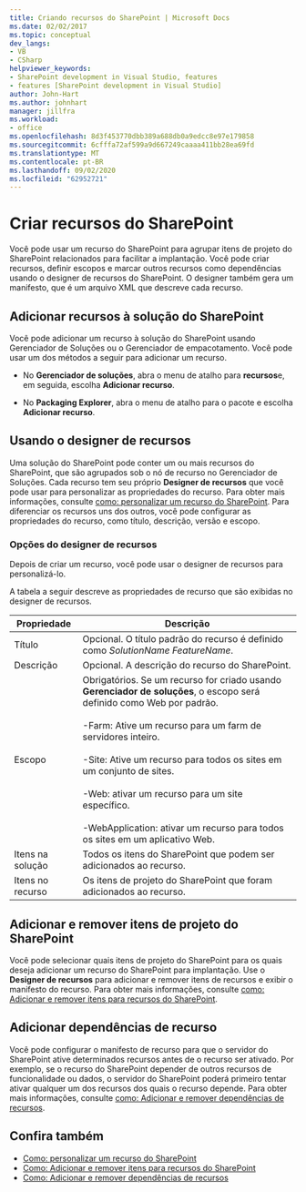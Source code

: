 ```yaml
---
title: Criando recursos do SharePoint | Microsoft Docs
ms.date: 02/02/2017
ms.topic: conceptual
dev_langs:
- VB
- CSharp
helpviewer_keywords:
- SharePoint development in Visual Studio, features
- features [SharePoint development in Visual Studio]
author: John-Hart
ms.author: johnhart
manager: jillfra
ms.workload:
- office
ms.openlocfilehash: 8d3f453770dbb389a688db0a9edcc8e97e179858
ms.sourcegitcommit: 6cfffa72af599a9d667249caaaa411bb28ea69fd
ms.translationtype: MT
ms.contentlocale: pt-BR
ms.lasthandoff: 09/02/2020
ms.locfileid: "62952721"
---
```

# <a name="create-sharepoint-features"></a>Criar recursos do SharePoint
  Você pode usar um recurso do SharePoint para agrupar itens de projeto do SharePoint relacionados para facilitar a implantação. Você pode criar recursos, definir escopos e marcar outros recursos como dependências usando o designer de recursos do SharePoint. O designer também gera um manifesto, que é um arquivo XML que descreve cada recurso.

## <a name="add-features-to-the-sharepoint-solution"></a>Adicionar recursos à solução do SharePoint
 Você pode adicionar um recurso à solução do SharePoint usando Gerenciador de Soluções ou o Gerenciador de empacotamento. Você pode usar um dos métodos a seguir para adicionar um recurso.

- No **Gerenciador de soluções**, abra o menu de atalho para **recursos**e, em seguida, escolha **Adicionar recurso**.

- No **Packaging Explorer**, abra o menu de atalho para o pacote e escolha **Adicionar recurso**.

## <a name="using-the-feature-designer"></a>Usando o designer de recursos
 Uma solução do SharePoint pode conter um ou mais recursos do SharePoint, que são agrupados sob o nó de recurso no Gerenciador de Soluções. Cada recurso tem seu próprio **Designer de recursos** que você pode usar para personalizar as propriedades do recurso. Para obter mais informações, consulte [como: personalizar um recurso do SharePoint](../sharepoint/how-to-customize-a-sharepoint-feature.md). Para diferenciar os recursos uns dos outros, você pode configurar as propriedades do recurso, como título, descrição, versão e escopo.

### <a name="feature-designer-options"></a>Opções do designer de recursos
 Depois de criar um recurso, você pode usar o designer de recursos para personalizá-lo.

 A tabela a seguir descreve as propriedades de recurso que são exibidas no designer de recursos.

|Propriedade|Descrição|
|--------------|-----------------|
|Título|Opcional. O título padrão do recurso é definido como *SolutionName* *FeatureName*.|
|Descrição|Opcional. A descrição do recurso do SharePoint.|
|Escopo|Obrigatórios. Se um recurso for criado usando **Gerenciador de soluções**, o escopo será definido como Web por padrão.<br /><br /> -Farm: Ative um recurso para um farm de servidores inteiro.<br /><br /> -Site: Ative um recurso para todos os sites em um conjunto de sites.<br /><br /> -Web: ativar um recurso para um site específico.<br /><br /> -WebApplication: ativar um recurso para todos os sites em um aplicativo Web.|
|Itens na solução|Todos os itens do SharePoint que podem ser adicionados ao recurso.|
|Itens no recurso|Os itens de projeto do SharePoint que foram adicionados ao recurso.|

## <a name="add-and-remove-sharepoint-project-items"></a>Adicionar e remover itens de projeto do SharePoint
 Você pode selecionar quais itens de projeto do SharePoint para os quais deseja adicionar um recurso do SharePoint para implantação. Use o **Designer de recursos** para adicionar e remover itens de recursos e exibir o manifesto do recurso. Para obter mais informações, consulte [como: Adicionar e remover itens para recursos do SharePoint](../sharepoint/how-to-add-and-remove-items-to-sharepoint-features.md).

## <a name="add-feature-dependencies"></a>Adicionar dependências de recurso
 Você pode configurar o manifesto de recurso para que o servidor do SharePoint ative determinados recursos antes de o recurso ser ativado. Por exemplo, se o recurso do SharePoint depender de outros recursos de funcionalidade ou dados, o servidor do SharePoint poderá primeiro tentar ativar qualquer um dos recursos dos quais o recurso depende. Para obter mais informações, consulte [como: Adicionar e remover dependências de recursos](../sharepoint/how-to-add-and-remove-feature-dependencies.md).

## <a name="see-also"></a>Confira também
- [Como: personalizar um recurso do SharePoint](../sharepoint/how-to-customize-a-sharepoint-feature.md)
- [Como: Adicionar e remover itens para recursos do SharePoint](../sharepoint/how-to-add-and-remove-items-to-sharepoint-features.md)
- [Como: Adicionar e remover dependências de recursos](../sharepoint/how-to-add-and-remove-feature-dependencies.md)
